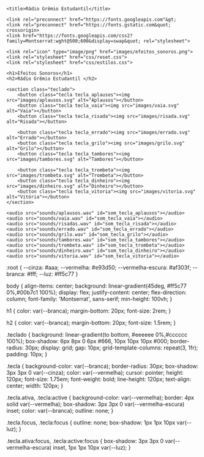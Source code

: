 <!DOCTYPE html>
<html lang="pt-BR">
<head>
    <meta charset="UTF-8">
    <meta http-equiv="X-UA-Compatible" content="IE=edge">
    <meta name="viewport" content="width=device-width, initial-scale=1.0">

    <title>Rádio Grêmio Estudantil</title>

    <link rel="preconnect" href="https://fonts.googleapis.com"&gt;
    <link rel="preconnect" href="https://fonts.gstatic.com&quot; crossorigin>
    <link href="https://fonts.googleapis.com/css2?family=Montserrat:wght@500;600&display=swap&quot; rel="stylesheet">

    <link rel="icon" type="image/png" href="images/efeitos_sonoros.png">
    <link rel="stylesheet" href="css/reset.css">
    <link rel="stylesheet" href="css/estilos.css">
   
</head>
<body>

    <h1>Efeitos Sonoros</h1>
    <h2>Rádio Grêmio Estudantil </h2>

    <section class="teclado">
        <button class="tecla tecla_aplausos"><img src="images/aplausos.svg" alt="Aplausos"></button>
        <button class="tecla tecla_vaia"><img src="images/vaia.svg" alt="Vaia"></button>
        <button class="tecla tecla_risada"><img src="images/risada.svg" alt="Risada"></button>

        <button class="tecla tecla_errado"><img src="images/errado.svg" alt="Errado"></button>
        <button class="tecla tecla_grilo"><img src="images/grilo.svg" alt="Grilo"></button>
        <button class="tecla tecla_tambores"><img src="images/tambores.svg" alt="Tambores"></button>

        <button class="tecla tecla_trombeta"><img src="images/trombeta.svg" alt="Trombeta"></button>
        <button class="tecla tecla_dinheiro"><img src="images/dinheiro.svg" alt="Dinheiro"></button>
        <button class="tecla tecla_vitoria"><img src="images/vitoria.svg" alt="Vitória"></button>
    </section>

    <audio src="sounds/aplausos.wav" id="som_tecla_aplausos"></audio>
    <audio src="sounds/vaia.wav" id="som_tecla_vaia"></audio>
    <audio src="sounds/risadas.wav" id="som_tecla_risada"></audio>
    <audio src="sounds/errado.wav" id="som_tecla_errado"></audio>
    <audio src="sounds/grilo.wav" id="som_tecla_grilo"></audio>
    <audio src="sounds/tambores.wav" id="som_tecla_tambores"></audio>
    <audio src="sounds/trombeta.wav" id="som_tecla_trombeta"></audio>
    <audio src="sounds/dinheiro.wav" id="som_tecla_dinheiro"></audio>
    <audio src="sounds/vitoria.wav" id="som_tecla_vitoria"></audio>

   <script src="main.js"></script>

</body>
</html>

:root {
  --cinza: #aaa;
  --vermelha: #e93d50;
  --vermelha-escura: #af303f;
  --branca: #fff;
  --luz: #ff5c77
}

body {
  align-items: center;
  background: linear-gradient(45deg, #ff5c77 0%,#00b7c1 100%);
  display: flex;
  justify-content: center;
  flex-direction: column;
  font-family: 'Montserrat', sans-serif;
  min-height: 100vh;
}

h1 {
  color: var(--branca);
  margin-bottom: 20px;
  font-size: 2rem;
}

h2 {
  color: var(--branca);
  margin-bottom: 20px;
  font-size: 1.5rem;
}

.teclado {
  background: linear-gradient(to bottom, #eeeeee 0%,#cccccc 100%);
  box-shadow: 6px 8px 0 6px #666, 10px 10px 10px #000;
  border-radius: 30px;
  display: grid;
  gap: 10px;
  grid-template-columns: repeat(3, 1fr);
  padding: 10px;
}

.tecla {
  background-color: var(--branca);
  border-radius: 30px;
  box-shadow: 3px 3px 0 var(--cinza);
  color: var(--vermelha);
  cursor: pointer;
  height: 120px;
  font-size: 1.75em;
  font-weight: bold;
  line-height: 120px;
  text-align: center;
  width: 120px;
}

.tecla.ativa,
.tecla:active {
  background-color: var(--vermelha);
  border: 4px solid  var(--vermelha);
  box-shadow: 3px 3px 0 var(--vermelha-escura) inset;
  color: var(--branca);
  outline: none;
}

.tecla.focus,
.tecla:focus {
  outline: none;
  box-shadow: 1px 1px 10px var(--luz);
}

.tecla.ativa:focus,
.tecla:active:focus {
  box-shadow: 3px 3px 0 var(--vermelha-escura) inset, 1px 1px 10px var(--luz);
}
